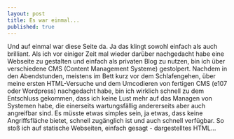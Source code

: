 ```yaml
---
layout: post
title: Es war einmal...
published: true
---
```


Und auf einmal war diese Seite da. Ja das klingt sowohl einfach als auch brilliant. Als ich vor einiger Zeit mal wieder darüber nachgedacht habe eine Webseite zu gestalten und einfach als privaten Blog zu nutzen, bin ich über verschiedene CMS (Content Management Systeme) gestolpert. Nachdem in den Abendstunden, meistens im Bett kurz vor dem Schlafengehen, über meine ersten HTML-Versuche und dem Umcodieren von fertigen CMS (e107 oder Wordpress) nachgedacht habe, bin ich wirklich schnell zu dem Entschluss gekommen, dass ich keine Lust mehr auf das Managen von Systemen habe, die einerseits wartungsfällig andererseits aber auch angreifbar sind. Es müsste etwas simples sein, ja etwas, dass keine Angriffsfläche bietet, schnell zugänglich ist und auch schnell verfügbar. So stoß ich auf statische Webseiten, einfach gesagt - dargestelltes HTML...
